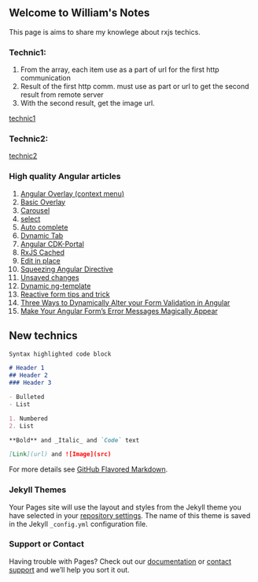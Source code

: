## Welcome to William's Notes

This page is aims to share my knowlege about rxjs techics. 

### Technic1: 
1. From the array, each item use as a part of url for the first http communication
2. Result of the first http comm. must use as part or url to get the second result from remote server
3. With the second result, get the image url.

[technic1](/technic1.md)


### Technic2:

[technic2](/technic2.md)


### High quality Angular articles

1. [Angular Overlay (context menu)](https://netbasal.com/context-menus-made-easy-with-angular-cdk-963797e679fc)
2. [Basic Overlay](https://netbasal.com/creating-powerful-components-with-angular-cdk-2cef53d81cea)
3. [Carousel](https://netbasal.com/building-a-simple-carousel-component-with-angular-3a94092b7080)
4. [select](https://netbasal.com/create-a-custom-select-component-in-angular-complete-with-virtual-scrolling-c29e24f72006)
5. [Auto complete](https://netbasal.com/advanced-angular-implementing-a-reusable-autocomplete-component-9908c2f04f5)
6. [Dynamic Tab](https://juristr.com/blog/2017/07/ng2-dynamic-tab-component/)
7. [Angular CDK-Portal](https://juristr.com/blog/2018/05/dynamic-UI-with-cdk-portals/)
8. [RxJS Cached](https://blog.thoughtram.io/angular/2018/03/05/advanced-caching-with-rxjs.html )
9. [Edit in place](https://netbasal.com/keeping-it-simple-implementing-edit-in-place-in-angular-4fd92c4dfc70)
10. [Squeezing Angular Directive](https://medium.com/angular-in-depth/squeezing-angular-directives-8ab7b1e4e3ba)
11. [Unsaved changes](https://netbasal.com/detect-unsaved-changes-in-angular-forms-75fd8f5f1fa6)
12. [Dynamic ng-template](https://www.c-sharpcorner.com/article/dynamically-loading-the-ng-template-from-its-name-in-angular-9/)
13. [Reactive form tips and trick](https://netbasal.com/angular-reactive-forms-tips-and-tricks-bb0c85400b5) 
14. [Three Ways to Dynamically Alter your Form Validation in Angular](https://netbasal.com/three-ways-to-dynamically-alter-your-form-validation-in-angular-e5fd15f1e946)
15. [Make Your Angular Form’s Error Messages Magically Appear](https://netbasal.com/make-your-angular-forms-error-messages-magically-appear-1e32350b7fa5)





## New technics

```markdown
Syntax highlighted code block

# Header 1
## Header 2
### Header 3

- Bulleted
- List

1. Numbered
2. List

**Bold** and _Italic_ and `Code` text

[Link](url) and ![Image](src)
```

For more details see [GitHub Flavored Markdown](https://guides.github.com/features/mastering-markdown/).

### Jekyll Themes

Your Pages site will use the layout and styles from the Jekyll theme you have selected in your [repository settings](https://github.com/wsjung0516/rxjs-technics/settings/pages). The name of this theme is saved in the Jekyll `_config.yml` configuration file.

### Support or Contact

Having trouble with Pages? Check out our [documentation](https://docs.github.com/categories/github-pages-basics/) or [contact support](https://support.github.com/contact) and we’ll help you sort it out.
